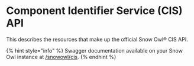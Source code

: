 # Component Identifier Service (CIS) API

This describes the resources that make up the official Snow Owl® CIS API.

{% hint style="info" %}
Swagger documentation available on your Snow Owl instance at [/snowowl/cis](http://localhost:8080/snowowl/cis).
{% endhint %}